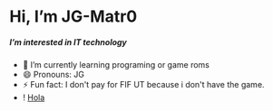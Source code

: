 # Hi, I’m JG-Matr0
##### I’m interested in IT technology
- 🌱 I’m currently learning programing or game roms
- 😄 Pronouns: JG
- ⚡ Fun fact: I don't pay for FIF UT because i don't have the game.
- ! [Hola](https://blog.desdelinux.net/wp-content/uploads/2017/05/crear-gif-de-im%C3%A1genes.gif)
<!---
JG-Matr0/JG-Matr0 is a ✨ special ✨ repository because its `README.md` (this file) appears on your GitHub profile.
You can click the Preview link to take a look at your changes.
--->
